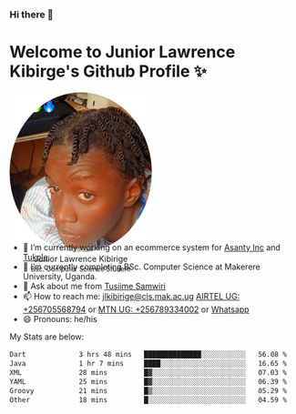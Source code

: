 ### Hi there 👋 
# Welcome to Junior Lawrence Kibirge's Github Profile ✨
 
<p align="center" style="border-radius:50%;width:250px;height:250px;">
  <img src="https://github.com/juniorkibirige/juniorkibirige/blob/main/cropped-twitter-pp.png" 
       alt="Profile picture from Twitter" /></br>
  <span align="center">Junior Lawrence Kibirige</span><br/>
  <small align="center" font-size="15">Bsc. Computer Science Student</small>
</p>

- 🔭 I’m currently working on an ecommerce system for [Asanty Inc](https://asanty.africa) and [Tukole](https://app.tukole.ug).
- 🌱 I’m currently completing BSc. Computer Science at Makerere University, Uganda.
- 💬 Ask about me from [Tusiime Samwiri](mailto:stusiime@asanty.africa)
- 📫 How to reach me: [jlkibirige@cis.mak.ac.ug](mailto:juniorkibirige@students.mak.ac.ug) [AIRTEL UG: +256705568794](tel:+256705568794) or [MTN UG: +256789334002](tel:+256789334002) or [Whatsapp](tel:+17602847072)
- 😄 Pronouns: he/his

My Stats are below:

<!--START_SECTION:waka-->

```text
Dart             3 hrs 48 mins   ██████████████░░░░░░░░░░░   56.08 %
Java             1 hr 7 mins     ████░░░░░░░░░░░░░░░░░░░░░   16.65 %
XML              28 mins         █▓░░░░░░░░░░░░░░░░░░░░░░░   07.03 %
YAML             25 mins         █▓░░░░░░░░░░░░░░░░░░░░░░░   06.39 %
Groovy           21 mins         █▒░░░░░░░░░░░░░░░░░░░░░░░   05.29 %
Other            18 mins         █░░░░░░░░░░░░░░░░░░░░░░░░   04.59 %
```

<!--END_SECTION:waka-->
